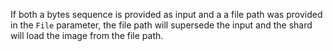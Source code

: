 If both a bytes sequence is provided as input and a a file path was provided in the `File` parameter, the file path will supersede the input and the shard will load the image from the file path.